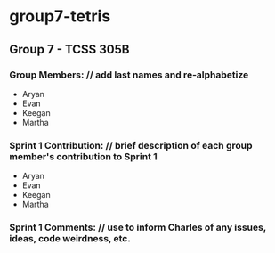 # group7-tetris

## Group 7 - TCSS 305B

### Group Members: // add last names and re-alphabetize
+ Aryan
+ Evan
+ Keegan
+ Martha

### Sprint 1 Contribution: // brief description of each group member's contribution to Sprint 1
+ Aryan
+ Evan
+ Keegan
+ Martha

### Sprint 1 Comments: // use to inform Charles of any issues, ideas, code weirdness, etc.
